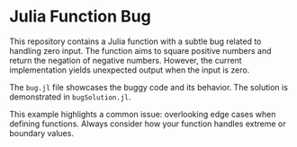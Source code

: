 # Julia Function Bug

This repository contains a Julia function with a subtle bug related to handling zero input. The function aims to square positive numbers and return the negation of negative numbers.  However, the current implementation yields unexpected output when the input is zero.

The `bug.jl` file showcases the buggy code and its behavior. The solution is demonstrated in `bugSolution.jl`.

This example highlights a common issue: overlooking edge cases when defining functions.  Always consider how your function handles extreme or boundary values.
